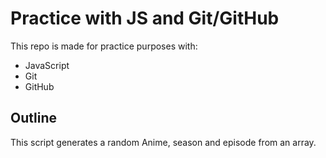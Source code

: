 # Practice with JS and Git/GitHub

This repo is made for practice purposes with:

- JavaScript
- Git
- GitHub

## Outline

This script generates a random Anime, season and episode from an array.
